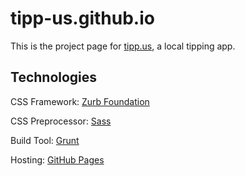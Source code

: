 # tipp-us.github.io

This is the project page for [tipp.us](https://tipp.us/), a local tipping app.

## Technologies
CSS Framework: [Zurb Foundation](http://foundation.zurb.com/)

CSS Preprocessor: [Sass](http://sass-lang.com/)

Build Tool: [Grunt](http://gruntjs.com/)

Hosting: [GitHub Pages](https://pages.github.com/)

